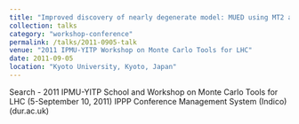 ```yaml
---
title: "Improved discovery of nearly degenerate model: MUED using MT2 at the LHC"
collection: talks
category: "workshop-conference"
permalink: /talks/2011-0905-talk
venue: "2011 IPMU-YITP Workshop on Monte Carlo Tools for LHC"
date: 2011-09-05
location: "Kyoto University, Kyoto, Japan"
---
```

Search - 2011 IPMU-YITP School and Workshop on Monte Carlo Tools for LHC (5-September 10, 2011)  IPPP Conference Management System (Indico) (dur.ac.uk)


